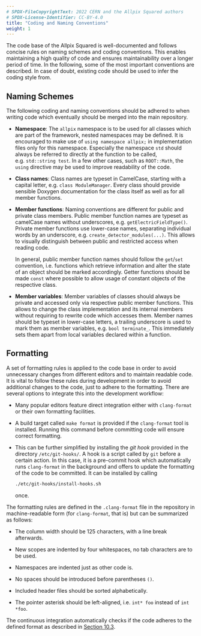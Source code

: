 ```yaml
---
# SPDX-FileCopyrightText: 2022 CERN and the Allpix Squared authors
# SPDX-License-Identifier: CC-BY-4.0
title: "Coding and Naming Conventions"
weight: 1
---
```


The code base of the Allpix Squared is well-documented and follows concise rules on naming schemes and coding conventions.
This enables maintaining a high quality of code and ensures maintainability over a longer period of time. In the following,
some of the most important conventions are described. In case of doubt, existing code should be used to infer the coding
style from.

## Naming Schemes

The following coding and naming conventions should be adhered to when writing code which eventually should be merged into the
main repository.

- **Namespace**:
  The `allpix` namespace is to be used for all classes which are part of the framework, nested namespaces may be defined.
  It is encouraged to make use of `using namespace allpix;` in implementation files only for this namespace. Especially the
  namespace `std` should always be referred to directly at the function to be called, e.g. `std::string test`. In a few
  other cases, such as `ROOT::Math`, the `using` directive may be used to improve readability of the code.

- **Class names**:
  Class names are typeset in CamelCase, starting with a capital letter, e.g. `class ModuleManager`. Every class should
  provide sensible Doxygen documentation for the class itself as well as for all member functions.

- **Member functions**:
  Naming conventions are different for public and private class members. Public member function names are typeset as
  camelCase names without underscores, e.g. `getElectricFieldType()`. Private member functions use lower-case names,
  separating individual words by an underscore, e.g. `create_detector_modules(...)`. This allows to visually distinguish
  between public and restricted access when reading code.

  In general, public member function names should follow the `get`/`set` convention, i.e. functions which retrieve
  information and alter the state of an object should be marked accordingly. Getter functions should be made `const` where
  possible to allow usage of constant objects of the respective class.

- **Member variables**:
  Member variables of classes should always be private and accessed only via respective public member functions. This
  allows to change the class implementation and its internal members without requiring to rewrite code which accesses them.
  Member names should be typeset in lower-case letters, a trailing underscore is used to mark them as member variables,
  e.g. `bool terminate_`. This immediately sets them apart from local variables declared within a function.

## Formatting


A set of formatting rules is applied to the code base in order to avoid unnecessary changes from different editors and to
maintain readable code. It is vital to follow these rules during development in order to avoid additional changes to the
code, just to adhere to the formatting. There are several options to integrate this into the development workflow:

- Many popular editors feature direct integration either with `clang-format` or their own formatting facilities.

- A build target called `make format` is provided if the `clang-format` tool is installed. Running this command before
  committing code will ensure correct formatting.

- This can be further simplified by installing the *git hook* provided in the directory `/etc/git-hooks/`. A hook is a
  script called by `git` before a certain action. In this case, it is a pre-commit hook which automatically runs
  `clang-format` in the background and offers to update the formatting of the code to be committed. It can be installed
  by calling
  ```sh
  ./etc/git-hooks/install-hooks.sh
  ```
  once.

The formatting rules are defined in the `.clang-format` file in the repository in machine-readable form (for `clang-format`,
that is) but can be summarized as follows:

- The column width should be 125 characters, with a line break afterwards.

- New scopes are indented by four whitespaces, no tab characters are to be used.

- Namespaces are indented just as other code is.

- No spaces should be introduced before parentheses `()`.

- Included header files should be sorted alphabetically.

- The pointer asterisk should be left-aligned, i.e. `int* foo` instead of `int *foo`.

The continuous integration automatically checks if the code adheres to the defined format as described in
[Section 10.3](../../10_devtools/03_ci).
